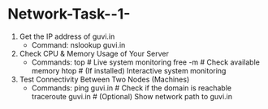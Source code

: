 # Network-Task--1-
1. Get the IP address of guvi.in
    - Command: nslookup guvi.in
2.  Check CPU & Memory Usage of Your Server
    - Commands: top      # Live system monitoring
                free -m  # Check available memory
                htop     # (If installed) Interactive system monitoring
3. Test Connectivity Between Two Nodes (Machines)
    - Commands: ping guvi.in      # Check if the domain is reachable  
                traceroute guvi.in  # (Optional) Show network path to guvi.in  
